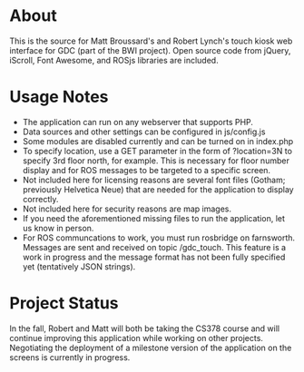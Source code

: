 # About

This is the source for Matt Broussard's and Robert Lynch's touch kiosk web interface for GDC (part of the BWI project).
Open source code from jQuery, iScroll, Font Awesome, and ROSjs libraries are included.

# Usage Notes

- The application can run on any webserver that supports PHP.
- Data sources and other settings can be configured in js/config.js
- Some modules are disabled currently and can be turned on in index.php
- To specify location, use a GET parameter in the form of ?location=3N to specify 3rd floor north, for example. This is necessary for floor number display and for ROS messages to be targeted to a specific screen.
- Not included here for licensing reasons are several font files (Gotham; previously Helvetica Neue) that are needed for the application to display correctly.
- Not included here for security reasons are map images.
- If you need the aforementioned missing files to run the application, let us know in person.
- For ROS communcations to work, you must run rosbridge on farnsworth. Messages are sent and received on topic /gdc_touch. This feature is a work in progress and the message format has not been fully specified yet (tentatively JSON strings).

# Project Status

In the fall, Robert and Matt will both be taking the CS378 course and will continue improving this application while working on other projects. Negotiating the deployment of a milestone version of the application on the screens is currently in progress.

